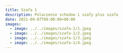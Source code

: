 ```yaml
---
title: Szafa 1
description: Polaczenie schodow i szafy plus szafa
date: 2021-09-07T09:00:00+00:00
images:
  - image: ../../images/szafa-1/1.jpeg
  - image: ../../images/szafa-1/2.jpeg
  - image: ../../images/szafa-1/3.jpeg
  - image: ../../images/szafa-1/4.jpeg
---
```

